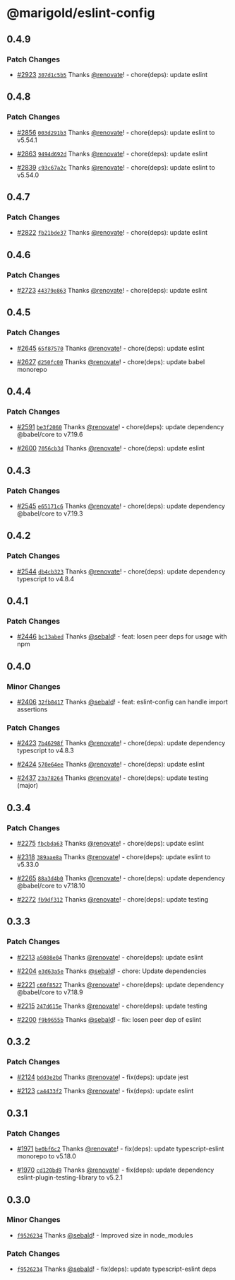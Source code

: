 # @marigold/eslint-config

## 0.4.9

### Patch Changes

- [#2923](https://github.com/marigold-ui/marigold/pull/2923) [`307d1c5b5`](https://github.com/marigold-ui/marigold/commit/307d1c5b532a1fa9b6640618fda04e8d3e1ff57a) Thanks [@renovate](https://github.com/apps/renovate)! - chore(deps): update eslint

## 0.4.8

### Patch Changes

- [#2856](https://github.com/marigold-ui/marigold/pull/2856) [`003d291b3`](https://github.com/marigold-ui/marigold/commit/003d291b39ed51ffb33cc56bccbfcfa9fd374c2f) Thanks [@renovate](https://github.com/apps/renovate)! - chore(deps): update eslint to v5.54.1

- [#2863](https://github.com/marigold-ui/marigold/pull/2863) [`9494d692d`](https://github.com/marigold-ui/marigold/commit/9494d692d0f82220c972fb46e941e67923416fa8) Thanks [@renovate](https://github.com/apps/renovate)! - chore(deps): update eslint

- [#2839](https://github.com/marigold-ui/marigold/pull/2839) [`c93c67a2c`](https://github.com/marigold-ui/marigold/commit/c93c67a2c9132baeda0d35c252ac553cd574ec58) Thanks [@renovate](https://github.com/apps/renovate)! - chore(deps): update eslint to v5.54.0

## 0.4.7

### Patch Changes

- [#2822](https://github.com/marigold-ui/marigold/pull/2822) [`fb21bde37`](https://github.com/marigold-ui/marigold/commit/fb21bde377d32695c81368e665e461ad5173e0f8) Thanks [@renovate](https://github.com/apps/renovate)! - chore(deps): update eslint

## 0.4.6

### Patch Changes

- [#2723](https://github.com/marigold-ui/marigold/pull/2723) [`44379e863`](https://github.com/marigold-ui/marigold/commit/44379e8639e4197939cfe20416f1c63163b495a8) Thanks [@renovate](https://github.com/apps/renovate)! - chore(deps): update eslint

## 0.4.5

### Patch Changes

- [#2645](https://github.com/marigold-ui/marigold/pull/2645) [`65f87570`](https://github.com/marigold-ui/marigold/commit/65f87570f047e1af18280bccd80abef365ee25be) Thanks [@renovate](https://github.com/apps/renovate)! - chore(deps): update eslint

- [#2627](https://github.com/marigold-ui/marigold/pull/2627) [`d250fc00`](https://github.com/marigold-ui/marigold/commit/d250fc0041f2beca498107d3e60e2d50e9ffb293) Thanks [@renovate](https://github.com/apps/renovate)! - chore(deps): update babel monorepo

## 0.4.4

### Patch Changes

- [#2591](https://github.com/marigold-ui/marigold/pull/2591) [`be3f2060`](https://github.com/marigold-ui/marigold/commit/be3f20600b195f62d8d5bc1b784329d7bf152d9a) Thanks [@renovate](https://github.com/apps/renovate)! - chore(deps): update dependency @babel/core to v7.19.6

- [#2600](https://github.com/marigold-ui/marigold/pull/2600) [`7056cb3d`](https://github.com/marigold-ui/marigold/commit/7056cb3d820531b905813a5888a6876ed82db7e3) Thanks [@renovate](https://github.com/apps/renovate)! - chore(deps): update eslint

## 0.4.3

### Patch Changes

- [#2545](https://github.com/marigold-ui/marigold/pull/2545) [`e65171c6`](https://github.com/marigold-ui/marigold/commit/e65171c6b30f0091491a7e0394e5ddafc0d72bf4) Thanks [@renovate](https://github.com/apps/renovate)! - chore(deps): update dependency @babel/core to v7.19.3

## 0.4.2

### Patch Changes

- [#2544](https://github.com/marigold-ui/marigold/pull/2544) [`db4cb323`](https://github.com/marigold-ui/marigold/commit/db4cb323ed6b58fac1ba424ca50349bdb981bc6b) Thanks [@renovate](https://github.com/apps/renovate)! - chore(deps): update dependency typescript to v4.8.4

## 0.4.1

### Patch Changes

- [#2446](https://github.com/marigold-ui/marigold/pull/2446) [`bc13abed`](https://github.com/marigold-ui/marigold/commit/bc13abedb3abc56cf6e1cc9ea8725b99c9eb9468) Thanks [@sebald](https://github.com/sebald)! - feat: losen peer deps for usage with npm

## 0.4.0

### Minor Changes

- [#2406](https://github.com/marigold-ui/marigold/pull/2406) [`32fb8417`](https://github.com/marigold-ui/marigold/commit/32fb8417c411166fece7d779b226ae5c536ea5f7) Thanks [@sebald](https://github.com/sebald)! - feat: eslint-config can handle import assertions

### Patch Changes

- [#2423](https://github.com/marigold-ui/marigold/pull/2423) [`7b46298f`](https://github.com/marigold-ui/marigold/commit/7b46298f0461fa07947768fe6caba0f9645a9ea9) Thanks [@renovate](https://github.com/apps/renovate)! - chore(deps): update dependency typescript to v4.8.3

- [#2424](https://github.com/marigold-ui/marigold/pull/2424) [`570e64ee`](https://github.com/marigold-ui/marigold/commit/570e64ee26bcf6b79a8f7f69a2d9621363056df0) Thanks [@renovate](https://github.com/apps/renovate)! - chore(deps): update eslint

- [#2437](https://github.com/marigold-ui/marigold/pull/2437) [`23a78264`](https://github.com/marigold-ui/marigold/commit/23a78264cf713ebf439c264a45ff946fd58472de) Thanks [@renovate](https://github.com/apps/renovate)! - chore(deps): update testing (major)

## 0.3.4

### Patch Changes

- [#2275](https://github.com/marigold-ui/marigold/pull/2275) [`fbcbda63`](https://github.com/marigold-ui/marigold/commit/fbcbda63ba4ea240ea1b911ea25237d125a229d1) Thanks [@renovate](https://github.com/apps/renovate)! - chore(deps): update eslint

* [#2318](https://github.com/marigold-ui/marigold/pull/2318) [`389aae8a`](https://github.com/marigold-ui/marigold/commit/389aae8a49444b34a22ed311c4e05fb12965ea3f) Thanks [@renovate](https://github.com/apps/renovate)! - chore(deps): update eslint to v5.33.0

- [#2265](https://github.com/marigold-ui/marigold/pull/2265) [`88a3d4b0`](https://github.com/marigold-ui/marigold/commit/88a3d4b030e67e46a4af429b01a884195601b7a2) Thanks [@renovate](https://github.com/apps/renovate)! - chore(deps): update dependency @babel/core to v7.18.10

* [#2272](https://github.com/marigold-ui/marigold/pull/2272) [`fb9df312`](https://github.com/marigold-ui/marigold/commit/fb9df312e50a5d4be27a528e339f0d2c5768324d) Thanks [@renovate](https://github.com/apps/renovate)! - chore(deps): update testing

## 0.3.3

### Patch Changes

- [#2213](https://github.com/marigold-ui/marigold/pull/2213) [`a5088e04`](https://github.com/marigold-ui/marigold/commit/a5088e042b42210ea20850b208fb31ff6e525026) Thanks [@renovate](https://github.com/apps/renovate)! - chore(deps): update eslint

* [#2204](https://github.com/marigold-ui/marigold/pull/2204) [`e3d63a5e`](https://github.com/marigold-ui/marigold/commit/e3d63a5e156b7455bb0959e26facd547bd0a9390) Thanks [@sebald](https://github.com/sebald)! - chore: Update dependencies

- [#2221](https://github.com/marigold-ui/marigold/pull/2221) [`c60f8527`](https://github.com/marigold-ui/marigold/commit/c60f8527cc4d61c3b7d8eeb2ec29a0cd7679e8dc) Thanks [@renovate](https://github.com/apps/renovate)! - chore(deps): update dependency @babel/core to v7.18.9

* [#2215](https://github.com/marigold-ui/marigold/pull/2215) [`247d615e`](https://github.com/marigold-ui/marigold/commit/247d615e9b127c3f2a94d0ad7561c09d11000366) Thanks [@renovate](https://github.com/apps/renovate)! - chore(deps): update testing

- [#2200](https://github.com/marigold-ui/marigold/pull/2200) [`f9b9655b`](https://github.com/marigold-ui/marigold/commit/f9b9655b66aaa1a81bed8c19b2a84a3b604cbd49) Thanks [@sebald](https://github.com/sebald)! - fix: losen peer dep of eslint

## 0.3.2

### Patch Changes

- [#2124](https://github.com/marigold-ui/marigold/pull/2124) [`bdd3e2bd`](https://github.com/marigold-ui/marigold/commit/bdd3e2bd04af7e1419b4264935967bf2e3990040) Thanks [@renovate](https://github.com/apps/renovate)! - fix(deps): update jest

* [#2123](https://github.com/marigold-ui/marigold/pull/2123) [`ca4433f2`](https://github.com/marigold-ui/marigold/commit/ca4433f24e65b5d9c438f12708e71eb3d2489d75) Thanks [@renovate](https://github.com/apps/renovate)! - fix(deps): update eslint

## 0.3.1

### Patch Changes

- [#1971](https://github.com/marigold-ui/marigold/pull/1971) [`be0bf6c2`](https://github.com/marigold-ui/marigold/commit/be0bf6c22956f34807db23949f9c1fa634d4a821) Thanks [@renovate](https://github.com/apps/renovate)! - fix(deps): update typescript-eslint monorepo to v5.18.0

* [#1970](https://github.com/marigold-ui/marigold/pull/1970) [`cd120bd9`](https://github.com/marigold-ui/marigold/commit/cd120bd9d94f841e622f0d254e82f214756ffa14) Thanks [@renovate](https://github.com/apps/renovate)! - fix(deps): update dependency eslint-plugin-testing-library to v5.2.1

## 0.3.0

### Minor Changes

- [`f9526234`](https://github.com/marigold-ui/marigold/commit/f9526234257a149b12c14191a524691470da3942) Thanks [@sebald](https://github.com/sebald)! - Improved size in node_modules

### Patch Changes

- [`f9526234`](https://github.com/marigold-ui/marigold/commit/f9526234257a149b12c14191a524691470da3942) Thanks [@sebald](https://github.com/sebald)! - fix(deps): update typescript-eslint deps
